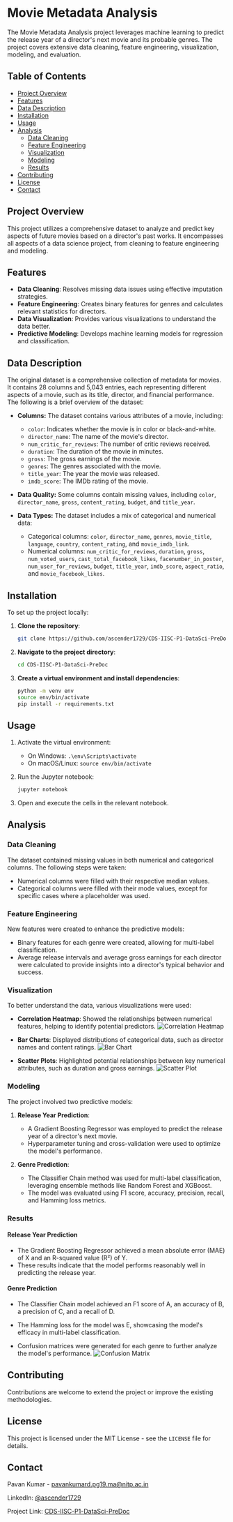
# Movie Metadata Analysis

The Movie Metadata Analysis project leverages machine learning to predict the release year of a director's next movie and its probable genres. The project covers extensive data cleaning, feature engineering, visualization, modeling, and evaluation.

## Table of Contents

- [Project Overview](#project-overview)
- [Features](#features)
- [Data Description](#data-description)
- [Installation](#installation)
- [Usage](#usage)
- [Analysis](#analysis)
  - [Data Cleaning](#data-cleaning)
  - [Feature Engineering](#feature-engineering)
  - [Visualization](#visualization)
  - [Modeling](#modeling)
  - [Results](#results)
- [Contributing](#contributing)
- [License](#license)
- [Contact](#contact)

## Project Overview

This project utilizes a comprehensive dataset to analyze and predict key aspects of future movies based on a director's past works. It encompasses all aspects of a data science project, from cleaning to feature engineering and modeling.

## Features

- **Data Cleaning**: Resolves missing data issues using effective imputation strategies.
- **Feature Engineering**: Creates binary features for genres and calculates relevant statistics for directors.
- **Data Visualization**: Provides various visualizations to understand the data better.
- **Predictive Modeling**: Develops machine learning models for regression and classification.

## Data Description

The original dataset is a comprehensive collection of metadata for movies. It contains 28 columns and 5,043 entries, each representing different aspects of a movie, such as its title, director, and financial performance. The following is a brief overview of the dataset:

- **Columns:** The dataset contains various attributes of a movie, including:
   - `color`: Indicates whether the movie is in color or black-and-white.
   - `director_name`: The name of the movie's director.
   - `num_critic_for_reviews`: The number of critic reviews received.
   - `duration`: The duration of the movie in minutes.
   - `gross`: The gross earnings of the movie.
   - `genres`: The genres associated with the movie.
   - `title_year`: The year the movie was released.
   - `imdb_score`: The IMDb rating of the movie.

- **Data Quality:** Some columns contain missing values, including `color`, `director_name`, `gross`, `content_rating`, `budget`, and `title_year`.

- **Data Types:** The dataset includes a mix of categorical and numerical data:
   - Categorical columns: `color`, `director_name`, `genres`, `movie_title`, `language`, `country`, `content_rating`, and `movie_imdb_link`.
   - Numerical columns: `num_critic_for_reviews`, `duration`, `gross`, `num_voted_users`, `cast_total_facebook_likes`, `facenumber_in_poster`, `num_user_for_reviews`, `budget`, `title_year`, `imdb_score`, `aspect_ratio`, and `movie_facebook_likes`.

## Installation


To set up the project locally:

1. **Clone the repository**:

   ```bash
   git clone https://github.com/ascender1729/CDS-IISC-P1-DataSci-PreDoc.git
   ```

2. **Navigate to the project directory**:

   ```bash
   cd CDS-IISC-P1-DataSci-PreDoc
   ```

3. **Create a virtual environment and install dependencies**:

   ```bash
   python -m venv env
   source env/bin/activate
   pip install -r requirements.txt
   ```


## Usage

1. Activate the virtual environment:
   - On Windows: `.\env\Scripts\activate`
   - On macOS/Linux: `source env/bin/activate`

2. Run the Jupyter notebook:
   ```bash
   jupyter notebook
   ```

3. Open and execute the cells in the relevant notebook.

## Analysis

### Data Cleaning

The dataset contained missing values in both numerical and categorical columns. The following steps were taken:

- Numerical columns were filled with their respective median values.
- Categorical columns were filled with their mode values, except for specific cases where a placeholder was used.

### Feature Engineering

New features were created to enhance the predictive models:

- Binary features for each genre were created, allowing for multi-label classification.
- Average release intervals and average gross earnings for each director were calculated to provide insights into a director's typical behavior and success.

### Visualization

To better understand the data, various visualizations were used:

- **Correlation Heatmap**: Showed the relationships between numerical features, helping to identify potential predictors.
  ![Correlation Heatmap](images/correlation_heatmap.png)

- **Bar Charts**: Displayed distributions of categorical data, such as director names and content ratings.
  ![Bar Chart](images/bar_chart.png)

- **Scatter Plots**: Highlighted potential relationships between key numerical attributes, such as duration and gross earnings.
  ![Scatter Plot](images/scatter_plot.png)

### Modeling

The project involved two predictive models:

1. **Release Year Prediction**:
   - A Gradient Boosting Regressor was employed to predict the release year of a director's next movie.
   - Hyperparameter tuning and cross-validation were used to optimize the model's performance.

2. **Genre Prediction**:
   - The Classifier Chain method was used for multi-label classification, leveraging ensemble methods like Random Forest and XGBoost.
   - The model was evaluated using F1 score, accuracy, precision, recall, and Hamming loss metrics.

### Results

#### Release Year Prediction

- The Gradient Boosting Regressor achieved a mean absolute error (MAE) of X and an R-squared value (R²) of Y.
- These results indicate that the model performs reasonably well in predicting the release year.

#### Genre Prediction

- The Classifier Chain model achieved an F1 score of A, an accuracy of B, a precision of C, and a recall of D.
- The Hamming loss for the model was E, showcasing the model's efficacy in multi-label classification.
  
- Confusion matrices were generated for each genre to further analyze the model's performance.
  ![Confusion Matrix](images/confusion_matrix.png)

## Contributing

Contributions are welcome to extend the project or improve the existing methodologies.

## License

This project is licensed under the MIT License - see the `LICENSE` file for details.

## Contact

Pavan Kumar - pavankumard.pg19.ma@nitp.ac.in

LinkedIn: [@ascender1729](https://www.linkedin.com/in/im-pavankumar/)

Project Link: [CDS-IISC-P1-DataSci-PreDoc](https://github.com/ascender1729/CDS-IISC-P1-DataSci-PreDoc)
